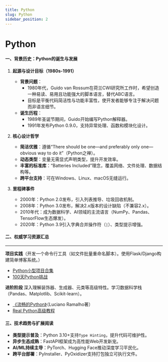 ```yaml
---
title: Python
slug: Python
sidebar_position: 2
---
```



# Python

#### <b>一、背景历史：Python的诞生与发展</b>

1. <b>起源与设计目标（1980s-1991）</b>
    - <b>背景问题</b>：
        - 1980年代，Guido van Rossum在荷兰CWI研究所工作时，希望创造一种易读、易用且功能强大的脚本语言，替代ABC语言。
        - 目标是平衡代码简洁性与功能丰富性，使开发者能够专注于解决问题而非语言细节。
    - <b>诞生历程</b>：
        - 1989年圣诞节期间，Guido开始编写Python解释器。
        - 1991年发布Python 0.9.0，支持异常处理、函数和模块化设计。

2. <b>核心设计哲学</b>
    - <b>简洁优雅</b>：遵循“There should be one—and preferably only one—obvious way to do it”（Python之禅）。
    - <b>动态类型</b>：变量无需显式声明类型，提升开发效率。
    - <b>丰富的标准库</b>：“Batteries Included”理念，覆盖网络、文件处理、数据结构等。
    - <b>跨平台支持</b>：可在Windows、Linux、macOS无缝运行。

3. <b>里程碑事件</b>
    - 2000年：Python 2.0发布，引入列表推导、垃圾回收机制。
    - 2008年：Python 3.0发布，解决2.x版本的设计缺陷（不兼容2.x）。
    - 2010年代：成为数据科学、AI领域的主流语言（NumPy、Pandas、TensorFlow生态爆发）。
    - 2020年：Python 3.9引入字典合并操作符（`|`）、类型提示增强。

#### <b>二、权威学习资源汇总</b>

---

<b>项目实践</b>（开发一个命令行工具（如文件批量重命名脚本）。使用Flask/Django构建简单博客系统。）

- [Python小型项目合集](https://github.com/tuvtran/project-based-learning#python)
- [100天Python挑战](https://github.com/jackfrued/Python-100-Days)

<b>进阶阶段  </b>深入理解装饰器、生成器、元类等高级特性。学习数据科学栈（Pandas、Matplotlib、Scikit-learn）。

- [《流畅的Python》](https://book.douban.com/subject/27028517/)（Luciano Ramalho著）
- [Real Python高级教程](https://realpython.com/)

#### <b>三、技术趋势与扩展阅读</b>

- <b>类型提示普及</b>：Python 3.10+支持`Type Hinting`，提升代码可维护性。
- <b>异步生态成熟</b>：FastAPI框架成为高性能Web开发新宠。
- <b>AI/ML持续主导</b>：PyTorch、Hugging Face推动深度学习平民化。
- <b>跨平台部署</b>：PyInstaller、PyOxidizer支持打包独立可执行文件。

